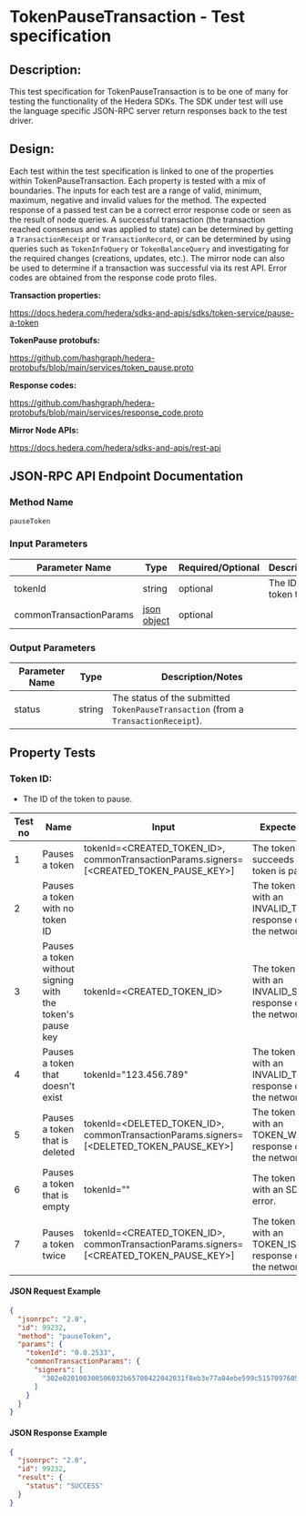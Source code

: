# TokenPauseTransaction - Test specification

## Description:
This test specification for TokenPauseTransaction is to be one of many for testing the functionality of the Hedera SDKs. The SDK under test will use the language specific JSON-RPC server return responses back to the test driver.

## Design:
Each test within the test specification is linked to one of the properties within TokenPauseTransaction. Each property is tested with a mix of boundaries. The inputs for each test are a range of valid, minimum, maximum, negative and invalid values for the method. The expected response of a passed test can be a correct error response code or seen as the result of node queries. A successful transaction (the transaction reached consensus and was applied to state) can be determined by getting a `TransactionReceipt` or `TransactionRecord`, or can be determined by using queries such as `TokenInfoQuery` or `TokenBalanceQuery` and investigating for the required changes (creations, updates, etc.). The mirror node can also be used to determine if a transaction was successful via its rest API. Error codes are obtained from the response code proto files.

**Transaction properties:**

https://docs.hedera.com/hedera/sdks-and-apis/sdks/token-service/pause-a-token

**TokenPause protobufs:**

https://github.com/hashgraph/hedera-protobufs/blob/main/services/token_pause.proto

**Response codes:**

https://github.com/hashgraph/hedera-protobufs/blob/main/services/response_code.proto

**Mirror Node APIs:**

https://docs.hedera.com/hedera/sdks-and-apis/rest-api

## JSON-RPC API Endpoint Documentation

### Method Name

`pauseToken`

### Input Parameters

| Parameter Name          | Type                                             | Required/Optional | Description/Notes             |
|-------------------------|--------------------------------------------------|-------------------|-------------------------------|
| tokenId                 | string                                           | optional          | The ID of the token to pause. |
| commonTransactionParams | [json object](../commonTransactionParameters.md) | optional          |                               |

### Output Parameters

| Parameter Name | Type   | Description/Notes                                                                  |
|----------------|--------|------------------------------------------------------------------------------------|
| status         | string | The status of the submitted `TokenPauseTransaction` (from a `TransactionReceipt`). |

## Property Tests

### **Token ID:**

- The ID of the token to pause.

| Test no | Name                                                      | Input                                                                                   | Expected response                                                               | Implemented (Y/N) |
|---------|-----------------------------------------------------------|-----------------------------------------------------------------------------------------|---------------------------------------------------------------------------------|-------------------|
| 1       | Pauses a token                                            | tokenId=<CREATED_TOKEN_ID>, commonTransactionParams.signers=[<CREATED_TOKEN_PAUSE_KEY>] | The token pause succeeds and the token is paused.                               | N                 |
| 2       | Pauses a token with no token ID                           |                                                                                         | The token pause fails with an INVALID_TOKEN_ID response code from the network.  | N                 |
| 3       | Pauses a token without signing with the token's pause key | tokenId=<CREATED_TOKEN_ID>                                                              | The token pause fails with an INVALID_SIGNATURE response code from the network. | N                 |
| 4       | Pauses a token that doesn't exist                         | tokenId="123.456.789"                                                                   | The token pause fails with an INVALID_TOKEN_ID response code from the network.  | N                 |
| 5       | Pauses a token that is deleted                            | tokenId=<DELETED_TOKEN_ID>, commonTransactionParams.signers=[<DELETED_TOKEN_PAUSE_KEY>] | The token pause fails with an TOKEN_WAS_DELETED response code from the network. | N                 |
| 6       | Pauses a token that is empty                              | tokenId=""                                                                              | The token pause fails with an SDK internal error.                               | N                 |
| 7       | Pauses a token twice                                      | tokenId=<CREATED_TOKEN_ID>, commonTransactionParams.signers=[<CREATED_TOKEN_PAUSE_KEY>] | The token pause fails with an TOKEN_IS_PAUSED response code from the network.   | N                 |

#### JSON Request Example

```json
{
  "jsonrpc": "2.0",
  "id": 99232,
  "method": "pauseToken",
  "params": {
    "tokenId": "0.0.2533",
    "commonTransactionParams": {
      "signers": [
        "302e020100300506032b65700422042031f8eb3e77a04ebe599c51570976053009e619414f26bdd39676a5d3b2782a1d"
      ]
    }
  }
}
```

#### JSON Response Example

```json
{
  "jsonrpc": "2.0",
  "id": 99232,
  "result": {
    "status": "SUCCESS"
  }
}
```